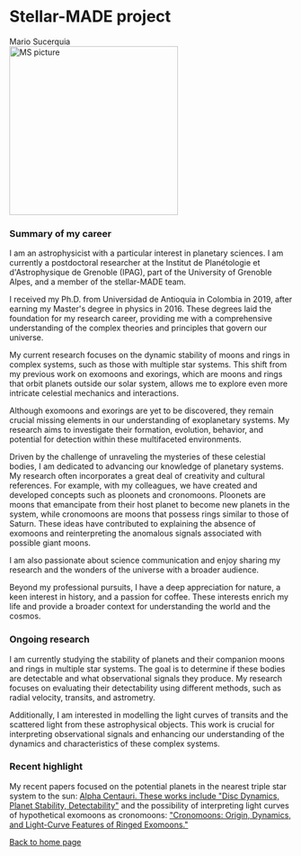 # Stellar-MADE project

Mario Sucerquia  
<img src="https://nicolascuello.github.io/Stellar-MADE/images/picture-MS.jpg" alt="MS picture" width="300"/>

### Summary of my career

I am an astrophysicist with a particular interest in planetary sciences. I am currently a postdoctoral researcher at the Institut de Planétologie et d'Astrophysique de Grenoble (IPAG), part of the University of Grenoble Alpes, and a member of the stellar-MADE team.

I received my Ph.D. from Universidad de Antioquia in Colombia in 2019, after earning my Master's degree in physics in 2016. These degrees laid the foundation for my research career, providing me with a comprehensive understanding of the complex theories and principles that govern our universe.

My current research focuses on the dynamic stability of moons and rings in complex systems, such as those with multiple star systems. This shift from my previous work on exomoons and exorings, which are moons and rings that orbit planets outside our solar system, allows me to explore even more intricate celestial mechanics and interactions.

Although exomoons and exorings are yet to be discovered, they remain crucial missing elements in our understanding of exoplanetary systems. My research aims to investigate their formation, evolution, behavior, and potential for detection within these multifaceted environments.

Driven by the challenge of unraveling the mysteries of these celestial bodies, I am dedicated to advancing our knowledge of planetary systems. My research often incorporates a great deal of creativity and cultural references. For example, with my colleagues, we have created and developed concepts such as ploonets and cronomoons. Ploonets are moons that emancipate from their host planet to become new planets in the system, while cronomoons are moons that possess rings similar to those of Saturn. These ideas have contributed to explaining the absence of exomoons and reinterpreting the anomalous signals associated with possible giant moons.

I am also passionate about science communication and enjoy sharing my research and the wonders of the universe with a broader audience.

Beyond my professional pursuits, I have a deep appreciation for nature, a keen interest in history, and a passion for coffee. These interests enrich my life and provide a broader context for understanding the world and the cosmos.

### Ongoing research

I am currently studying the stability of planets and their companion moons and rings in multiple star systems. The goal is to determine if these bodies are detectable and what observational signals they produce. My research focuses on evaluating their detectability using different methods, such as radial velocity, transits, and astrometry.

Additionally, I am interested in modelling the light curves of transits and the scattered light from these astrophysical objects. This work is crucial for interpreting observational signals and enhancing our understanding of the dynamics and characteristics of these complex systems.

### Recent highlight

My recent papers focused on the potential planets in the nearest triple star system to the sun: [Alpha Centauri. These works include "Disc Dynamics, Planet Stability, Detectability"](https://www.mdpi.com/2218-1997/10/2/64) and the possibility of interpreting light curves of hypothetical exomoons as cronomoons: ["Cronomoons: Origin, Dynamics, and Light-Curve Features of Ringed Exomoons."](https://academic.oup.com/mnras/article/512/1/1032/6461099)

[Back to home page](https://nicolascuello.github.io/Stellar-MADE/)
